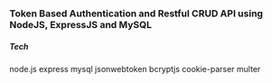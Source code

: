 ### Token Based Authentication and Restful CRUD API using NodeJS, ExpressJS and MySQL


##### Tech
node.js express mysql jsonwebtoken bcryptjs cookie-parser multer
